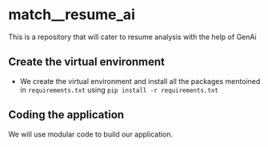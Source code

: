 # match__resume_ai
This is a repository that will cater to resume analysis with the help of GenAi

## Create the virtual environment
* We create the virtual environment and install all the packages
mentoined in ``requirements.txt`` using ``pip install -r requirements.txt``

## Coding the application
We will use modular code to build our application.
